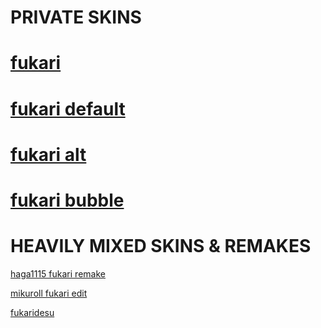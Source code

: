 # PRIVATE SKINS
# [fukari](https://cdn.discordapp.com/attachments/1184844604810481726/1184847282617712660/fukari.osk)
# [fukari default](https://cdn.discordapp.com/attachments/1184844604810481726/1184847317283643432/fukari_default.osk)
# [fukari alt](https://cdn.discordapp.com/attachments/1184844604810481726/1184855852423847956/Fukari_alt.osk?ex=658d7e00&is=657b0900&hm=249e26fa7995a0aa533a0f5a25c9131ec26ebaf6a3203ecdd3ccfa931accd27f&)
# [fukari bubble](https://cdn.discordapp.com/attachments/1184844604810481726/1184855472768036864/Fukari_bubble.osk?ex=658d7da6&is=657b08a6&hm=4bc6f14cebf57bbc9d09032b321d92eccd2c5e9477e89be9d03144f22b36d15c&)

# HEAVILY MIXED SKINS & REMAKES
[haga1115 fukari remake](https://dl.dropboxusercontent.com/s/sqz2vr3muce6kmt/haga%20remake.osk)

[mikuroll fukari edit](https://cdn.discordapp.com/attachments/748293859057991794/1005415148439212032/77777_mikuroll.osk)

[fukaridesu](https://cdn.discordapp.com/attachments/748293859057991794/1005415170337689720/Fukaridesu.osk)

